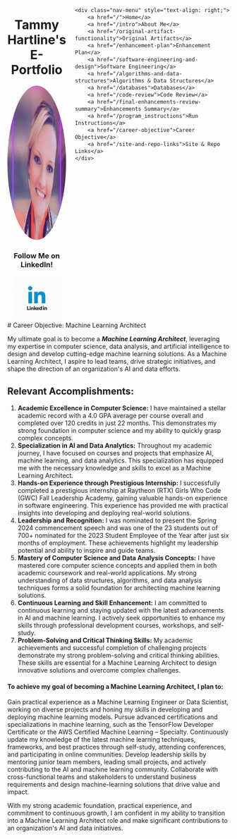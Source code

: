 <!-- career-objective.md -->
<style>
    .content-wrapper {
        display: flex;
        justify-content: space-between;
        align-items: flex-start;
    }
    .main-content {
        flex: 1;
        padding-right: 20px;
    }
    .nav-menu {
        width: 200px;
        display: flex;
        flex-direction: column;
        gap: 10px;
        background-color: rgba(255, 255, 255, 0.8);
        padding: 15px;
        border-radius: 10px;
        box-shadow: 0 0 10px rgba(0,0,0,0.1);
        margin-left: 25px;
        position: sticky;
        top: 20px;
    }
    .nav-menu a {
        background-color: #8B0000;
        color: white;
        padding: 10px 10px;
        text-decoration: none;
        border-radius: 5px;
        text-align: center;
        font-size: 14px;
        white-space: nowrap;
    }
    .nav-menu a:hover {
        background-color: #660000;
    }
</style>

<div class="content-wrapper">
    <div class="main-content">
        <h1 style="text-align: center;">Tammy Hartline's<br>E-Portfolio</h1>
    <div style="text-align: center;">
        <img src="images/profile.png" alt="Profile Image" class="profile-image" style="width: 350px; height: 350px; border-radius: 50%; margin: 0 auto;">
        <h3 class="centered">Follow Me on LinkedIn!</h3>
<a href="https://www.linkedin.com/in/tammy-hartline-91981266/"><img class="centered" src="linkedin.jpg" width="100" height="100" alt="LinkedIn Logo"></a>
    </div>
    </div>

    <div class="nav-menu" style="text-align: right;">
        <a href="/">Home</a>
        <a href="/intro">About Me</a>
        <a href="/original-artifact-functionality">Original Artifacts</a>
        <a href="/enhancement-plan">Enhancement Plan</a>
        <a href="/software-engineering-and-design">Software Engineering</a>
        <a href="/algorithms-and-data-structures">Algorithms & Data Structures</a>
        <a href="/databases">Databases</a>
        <a href="/code-review">Code Review</a>
        <a href="/final-enhancements-review-summary">Enhancements Summary</a>
        <a href="/program_instructions">Run Instructions</a>
        <a href="/career-objective">Career Objective</a>
        <a href="/site-and-repo-links">Site & Repo Links</a>
    </div>
</div>
# Career Objective: Machine Learning Architect

My ultimate goal is to become a **_Machine Learning Architect_**, leveraging my expertise in computer science, data analysis, and artificial intelligence to design and develop cutting-edge machine learning solutions. As a Machine Learning Architect, I aspire to lead teams, drive strategic initiatives, and shape the direction of an organization's AI and data efforts.

## Relevant Accomplishments:

1. __Academic Excellence in Computer Science:__ I have maintained a stellar academic record with a 4.0 GPA average per course overall and completed over 120 credits in just 22 months. This demonstrates my strong foundation in computer science and my ability to quickly grasp complex concepts.
2. __Specialization in AI and Data Analytics:__ Throughout my academic journey, I have focused on courses and projects that emphasize AI, machine learning, and data analytics. This specialization has equipped me with the necessary knowledge and skills to excel as a Machine Learning Architect.
3. __Hands-on Experience through Prestigious Internship:__ I successfully completed a prestigious internship at Raytheon (RTX) Girls Who Code (GWC) Fall Leadership Academy, gaining valuable hands-on experience in software engineering. This experience has provided me with practical insights into developing and deploying real-world solutions.
4. __Leadership and Recognition:__ I was nominated to present the Spring 2024 commencement speech and was one of the 23 students out of 700+ nominated for the 2023 Student Employee of the Year after just six months of employment. These achievements highlight my leadership potential and ability to inspire and guide teams.
5. __Mastery of Computer Science and Data Analysis Concepts:__ I have mastered core computer science concepts and applied them in both academic coursework and real-world applications. My strong understanding of data structures, algorithms, and data analysis techniques forms a solid foundation for architecting machine learning solutions.
6. __Continuous Learning and Skill Enhancement:__ I am committed to continuous learning and staying updated with the latest advancements in AI and machine learning. I actively seek opportunities to enhance my skills through professional development courses, workshops, and self-study.
7. __Problem-Solving and Critical Thinking Skills:__ My academic achievements and successful completion of challenging projects demonstrate my strong problem-solving and critical thinking abilities. These skills are essential for a Machine Learning Architect to design innovative solutions and overcome complex challenges.

#### To achieve my goal of becoming a Machine Learning Architect, I plan to:

Gain practical experience as a Machine Learning Engineer or Data Scientist, working on diverse projects and honing my skills in developing and deploying machine learning models.
Pursue advanced certifications and specializations in machine learning, such as the TensorFlow Developer Certificate or the AWS Certified Machine Learning – Specialty.
Continuously update my knowledge of the latest machine learning techniques, frameworks, and best practices through self-study, attending conferences, and participating in online communities.
Develop leadership skills by mentoring junior team members, leading small projects, and actively contributing to the AI and machine learning community.
Collaborate with cross-functional teams and stakeholders to understand business requirements and design machine-learning solutions that drive value and impact.

With my strong academic foundation, practical experience, and commitment to continuous growth, I am confident in my ability to transition into a Machine Learning Architect role and make significant contributions to an organization's AI and data initiatives.
